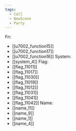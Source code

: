 ```yaml
---
tags:
  - Call
  - NewScene
  - Party
---
```

Fn:
- [[u7002_function15]]
- [[u7002_function17]]
- [[u7002_function16]]
System:
- [[system_4]]
Flag:
- [[flag_11011]]
- [[flag_11017]]
- [[flag_11030]]
- [[flag_11019]]
- [[flag_11012]]
- [[flag_11031]]
- [[flag_11041]]
- [[flag_11042]]
Name:
- [[name_11]]
- [[name_9]]
- [[name_1]]
- [[name_4]]
